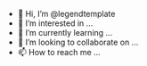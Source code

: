 - 👋 Hi, I’m @legendtemplate
- 👀 I’m interested in ...
- 🌱 I’m currently learning ...
- 💞️ I’m looking to collaborate on ...
- 📫 How to reach me ...

<!---
legendtemplate/legendtemplate is a ✨ special ✨ repository because its `README.md` (this file) appears on your GitHub profile.
You can click the Preview link to take a look at your changes.
--->
